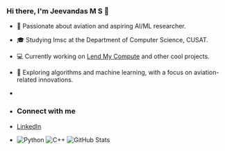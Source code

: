 ### Hi there, I'm Jeevandas M S 👋
- 🛫 Passionate about aviation and aspiring AI/ML researcher.
- 🎓 Studying Imsc at the Department of Computer Science, CUSAT.
- 💻 Currently working on [Lend My Compute](#) and other cool projects.
- 🌱 Exploring algorithms and machine learning, with a focus on aviation-related innovations.

- 
- ### Connect with me
- [LinkedIn](https://www.linkedin.com/in/your-link/)

- ![Python](https://img.shields.io/badge/Python-3670A0?style=for-the-badge&logo=python&logoColor=ffdd54)
![C++](https://img.shields.io/badge/C++-00599C?style=for-the-badge&logo=c%2B%2B&logoColor=white)
![GitHub Stats](https://github-readme-stats.vercel.app/api?username=jeevandas-jd&show_icons=true)
